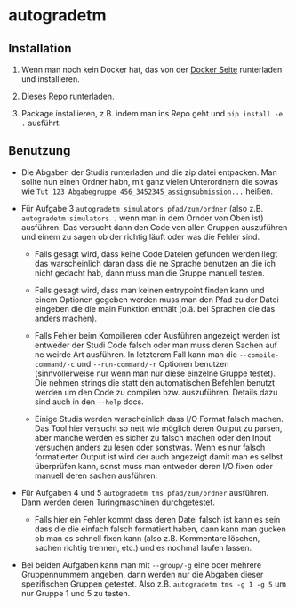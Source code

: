 # autogradetm

## Installation

1. Wenn man noch kein Docker hat, das von der [Docker Seite](https://www.docker.com/) runterladen und installieren.

2. Dieses Repo runterladen.

3. Package installieren, z.B. indem man ins Repo geht und `pip install -e .` ausführt.

## Benutzung

- Die Abgaben der Studis runterladen und die zip datei entpacken. Man sollte nun einen Ordner habn, mit ganz vielen
Unterordnern die sowas wie `Tut 123 Abgabegruppe 456_3452345_assignsubmission...` heißen.

- Für Aufgabe 3 `autogradetm simulators pfad/zum/ordner` (also z.B. `autogradetm simulators .` wenn man in dem Ornder
von Oben ist) ausführen. Das versucht dann den Code von allen Gruppen auszuführen und einem zu sagen ob der richtig
läuft oder was die Fehler sind.

    - Falls gesagt wird, dass keine Code Dateien gefunden werden liegt das warscheinlich daran dass die ne Sprache
    benutzen an die ich nicht gedacht hab, dann muss man die Gruppe manuell testen.

    - Falls gesagt wird, dass man keinen entrypoint finden kann und einem Optionen gegeben werden muss man den Pfad zu
    der Datei eingeben die die main Funktion enthält (o.ä. bei Sprachen die das anders machen).

    - Falls Fehler beim Kompilieren oder Ausführen angezeigt werden ist entweder der Studi Code falsch oder man muss
    deren Sachen auf ne weirde Art ausführen. In letzterem Fall kann man die `--compile-command/-c` und `--run-command/-r`
    Optionen benutzen (sinnvollerweise nur wenn man nur diese einzelne Gruppe testet). Die nehmen strings die statt den
    automatischen Befehlen benutzt werden um den Code zu compilen bzw. auszuführen. Details dazu sind auch in den
    `--help` docs.

    - Einige Studis werden warscheinlich dass I/O Format falsch machen. Das Tool hier versucht so nett wie möglich deren
    Output zu parsen, aber manche werden es sicher zu falsch machen oder den Input versuchen anders zu lesen oder
    sonstwas. Wenn es nur falsch formatierter Output ist wird der auch angezeigt damit man es selbst überprüfen kann,
    sonst muss man entweder deren I/O fixen oder manuell deren sachen ausführen.

- Für Aufgaben 4 und 5 `autogradetm tms pfad/zum/ordner` ausführen. Dann werden deren Turingmaschinen durchgetestet.

    - Falls hier ein Fehler kommt dass deren Datei falsch ist kann es sein dass die die einfach falsch formatiert haben,
    dann kann man gucken ob man es schnell fixen kann (also z.B. Kommentare löschen, sachen richtig trennen, etc.) und
    es nochmal laufen lassen.

- Bei beiden Aufgaben kann man mit `--group/-g` eine oder mehrere Gruppennummern angeben, dann werden nur die Abgaben
dieser spezifischen Gruppen getestet. Also z.B. `autogradetm tms -g 1 -g 5` um nur Gruppe 1 und 5 zu testen.
